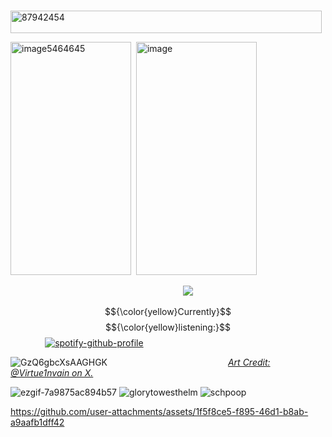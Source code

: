 ‎ ‎ ‎ ‎ ‎ ‎ ‎ ‎ ‎ ‎ ‎ ‎ ‎ ‎ ‎ ‎ ‎ ‎ ‎ ‎ ‎ ‎ ‎ ‎ ‎ ‎ ‎ ‎ ‎ ‎ ‎ ‎ ‎ ‎ ‎‎  ‎ ‎ ‎ ‎ ‎ ‎ ‎ ‎‎  ‎ ‎ ‎  <img width="498" height="36" alt="87942454" src="https://github.com/user-attachments/assets/dd9a8146-6106-4b86-a677-e7b54d035165" />                     



 
 
 <img width="193" height="373" alt="image5464645" src="https://github.com/user-attachments/assets/49cbeff1-8176-4ac7-bb22-cf12a03605a6" /> ‎ ‎ ‎ ‎ ‎ ‎ ‎ ‎ ‎ ‎ ‎ ‎ ‎ ‎ ‎ ‎ ‎ ‎ ‎ ‎ ‎ ‎ ‎ ‎ ‎ ‎ ‎ ‎ ‎ ‎ ‎ ‎‎ ‎ ‎ ‎ ‎ ‎ ‎ ‎ ‎ ‎ ‎ ‎ ‎ ‎ ‎ ‎ ‎ ‎ ‎ ‎ ‎‎ ‎ ‎ ‎ ‎‎ ‎ ‎ ‎ ‎ ‎ ‎ ‎  ‎ ‎ ‎ ‎ ‎ ‎ ‎ ‎ ‎  ‎ ‎ ‎ ‎ ‎ ‎ ‎ ‎ ‎  ‎ ‎ ‎ ‎ ‎ ‎ ‎ ‎ ‎‎ ‎ ‎ ‎  ‎ ‎  ‎ ‎ ‎ ‎ ‎ ‎ ‎ ‎ ‎ ‎ ‎ ‎ ‎ ‎ ‎ ‎ ‎ ‎ ‎ ‎ ‎ ‎ <img width="193" height="373" alt="image" src="https://github.com/user-attachments/assets/2a3cde68-5b2c-43e2-b999-08da12a72791" />

 
 ‎ ‎ ‎ ‎ ‎ ‎ ‎ ‎ ‎ ‎ ‎ ‎ ‎ ‎ ‎ ‎ ‎ ‎ ‎ ‎               ‎ ‎ ‎ ‎ ‎ ‎ ‎ ‎               ‎ ‎ ‎             ‎ ‎ ‎ ‎ ‎ ‎ ‎ ‎               ‎ ‎ ‎ ‎          ‎ ‎ ‎ ‎ ‎ ‎ ‎‎ ‎ ‎ ‎ ‎ ‎ ‎ ‎‎ ‎ ‎ ‎ ‎ ‎ ‎ ‎ ‎                         ‎ ‎ ‎ ‎ ‎ ‎ ‎ ‎ ‎ ‎‎ ‎ ‎ ‎ ‎ ‎ ‎ ‎ ‎ ‎‎ ‎ ‎ ‎ ‎ ‎ ‎ ‎ ‎ ‎‎ ‎ ‎ ‎ ‎ ‎ ‎ ‎ ‎ ‎ ‎ ‎ ‎ ‎ ‎‎ ‎ ‎ ‎ ‎ ‎ ‎ ‎ ‎ ‎‎ ‎ ‎ ‎ ‎ ‎‎ ‎ ‎ ‎ ‎ ‎ ‎ ‎ ‎ ‎  ‎ ‎ ‎ ‎ ‎‎ ‎ ‎ ‎ ‎ ‎ ‎ ‎ ‎ ‎  ‎ ‎ ‎ ‎ ‎ ‎ ‎ ‎ ‎  ‎ ‎ ‎ ‎ ‎ ‎ ‎ ‎ ‎ ‎ ‎ ‎ ‎ ‎ ‎‎ ‎ ‎ ‎ ‎ ‎ ‎ ‎  ‎ ‎ ‎  ![](https://komarev.com/ghpvc/?username=Schpoop-github-username&label=Westhelm+Citizens&color=yellow)






$${\color{yellow}Currently}$$ $${\color{yellow}listening:}$$ ‎ ‎‎ ‎ ‎ ‎ ‎ ‎ ‎‎ ‎ ‎ ‎ ‎ ‎ ‎ ‎ ‎ ‎‎ ‎ ‎ ‎‎ ‎‎ ‎ ‎ ‎ ‎ ‎ ‎‎ ‎ ‎ ‎ ‎ ‎ ‎ ‎ ‎ ‎‎ ‎ ‎ ‎‎ ‎‎ ‎ ‎ ‎ ‎ ‎ ‎‎ ‎ ‎ ‎ ‎ ‎ ‎ ‎ ‎ ‎‎ ‎ ‎ ‎‎ ‎‎ ‎ ‎ ‎ ‎ ‎ ‎‎ ‎ ‎ ‎ ‎ ‎ ‎ ‎ ‎ ‎‎ ‎ ‎ ‎‎ ‎‎ ‎ ‎ ‎ ‎ ‎ ‎‎ ‎ ‎ ‎ ‎ ‎ ‎ ‎ ‎ ‎‎ ‎ ‎ ‎‎ ‎‎ ‎ ‎ ‎ ‎ ‎ ‎‎ ‎ ‎ ‎ ‎ ‎ ‎ ‎ ‎ ‎‎ ‎ ‎ ‎‎ ‎‎ ‎ ‎ ‎ ‎ ‎ ‎‎ ‎ ‎ ‎ ‎ ‎ ‎ ‎ ‎‎ ‎ ‎ ‎[![spotify-github-profile](https://spotify-github-profile.kittinanx.com/api/view?uid=s6llcf1611ahcow6dwx8mooic&cover_image=true&theme=novatorem&show_offline=false&background_color=121212&interchange=false&bar_color=f3aa44&bar_color_cover=false)](https://github.com/kittinan/spotify-github-profile)





![GzQ6gbcXsAAGHGK](https://github.com/user-attachments/assets/f0b0abcb-769b-4f66-9f5e-80f88dca9398)
 ‎ ‎ ‎ ‎ ‎ ‎ ‎‎  ‎ ‎  ‎ ‎ ‎ ‎ ‎ ‎ ‎‎  ‎ ‎  ‎ ‎ ‎ ‎ ‎ ‎ ‎‎  ‎ ‎  ‎ ‎ ‎ ‎ ‎ ‎ ‎‎  ‎ ‎  ‎ ‎ ‎ ‎ ‎ ‎ ‎‎  ‎ ‎  ‎ ‎ ‎ ‎ ‎ ‎ ‎‎  ‎ ‎  ‎ ‎ ‎ ‎ ‎ ‎ ‎‎  ‎ ‎  ‎ ‎ ‎ ‎ ‎ ‎ ‎‎  ‎ ‎  ‎ ‎ ‎ ‎ ‎ ‎ ‎‎  ‎ ‎  ‎ ‎ ‎ ‎ ‎  ‎ <ins>*Art Credit: @Virtue1nvain on X.*</ins>







![ezgif-7a9875ac894b57](https://github.com/user-attachments/assets/e200a3b8-0de5-4b6e-828c-a2da29c08499) ![glorytowesthelm](https://github.com/user-attachments/assets/513361b4-8767-46ad-befd-2745d603d6d6) ![schpoop](https://github.com/user-attachments/assets/fb251f76-cc42-4346-bf23-17e1e1be9cec)




https://github.com/user-attachments/assets/1f5f8ce5-f895-46d1-b8ab-a9aafb1dff42











